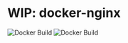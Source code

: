 # WIP: docker-nginx

![Docker Build](https://img.shields.io/docker/cloud/automated/jschnabel/nginx "Docker Build") ![Docker Build](https://img.shields.io/docker/cloud/build/jschnabel/nginx "Docker Build")

